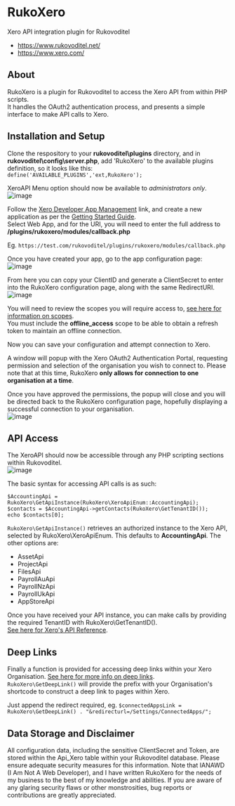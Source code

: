 # RukoXero
Xero API integration plugin for Rukovoditel

- https://www.rukovoditel.net/
- https://www.xero.com/ 

## About
RukoXero is a plugin for Rukovoditel to access the Xero API from within PHP scripts.  
It handles the OAuth2 authentication process, and presents a simple interface to make API calls to Xero.  

## Installation and Setup
Clone the respository to your **rukovoditel\plugins** directory, and in **rukovoditel\config\server.php**, 
add 'RukoXero' to the available plugins definition, so it looks like this:
`define('AVAILABLE_PLUGINS','ext,RukoXero');`  

XeroAPI Menu option should now be available to *administrators only*.
![image](https://user-images.githubusercontent.com/3754911/205526124-3c826cee-d819-4071-ad80-e84d75882be2.png)

Follow the [Xero Developer App Management](https://developer.xero.com/app/manage) link, 
and create a new application as per the [Getting Started Guide](https://developer.xero.com/documentation/getting-started-guide).  
Select Web App, and for the URI, you will need to enter the full address to **/plugins/rukoxero/modules/callback.php**

Eg. `https://test.com/rukovoditel/plugins/rukoxero/modules/callback.php`

Once you have created your app, go to the app configuration page:  
![image](https://user-images.githubusercontent.com/3754911/205526950-5480ad69-090e-4e40-ba7c-143c336884a5.png)  

From here you can copy your ClientID and generate a ClientSecret to enter into the RukoXero configuration page, along with the same RedirectURI.  
![image](https://user-images.githubusercontent.com/3754911/205527148-576b769e-cca9-49be-a5f4-9c0d94136d08.png)  


You will need to review the scopes you will require access to, 
[see here for information on scopes](https://developer.xero.com/documentation/guides/oauth2/scopes).  
You must include the **offline_access** scope to be able to obtain a refresh token to maintain an offline connection.

Now you can save your configuration and attempt connection to Xero.  

A window will popup with the Xero OAuth2 Authentication Portal, requesting permission and selection of the organisation you wish to connect to.
Please note that at this time, RukoXero **only allows for connection to one organisation at a time**.  

Once you have approved the permissions, the popup will close and you will be directed back to the RukoXero configuration page, 
hopefully displaying a successful connection to your organisation.  
![image](https://user-images.githubusercontent.com/3754911/205528041-72423b51-af2c-476a-ab1b-c3fd3e9ebc0e.png)


## API Access
The XeroAPI should now be accessible through any PHP scripting sections within Rukovoditel.  
![image](https://user-images.githubusercontent.com/3754911/205532864-f6da7dea-7293-491b-b91d-74b60833784e.png)  

The basic syntax for accessing API calls is as such:  
```
$AccountingApi = RukoXero\GetApiInstance(RukoXero\XeroApiEnum::AccountingApi);
$contacts = $AccountingApi->getContacts(RukoXero\GetTenantID());
echo $contacts[0];
```

`RukoXero\GetApiInstance()` retrieves an authorized instance to the Xero API, selected by RukoXero\XeroApiEnum. This defaults to **AccountingApi**.
The other options are:
- AssetApi
- ProjectApi
- FilesApi
- PayrollAuApi
- PayrollNzApi
- PayrollUkApi
- AppStoreApi

Once you have received your API instance, you can make calls by providing the required TenantID with RukoXero\GetTenantID().  
[See here for Xero's API Reference](https://xeroapi.github.io/xero-php-oauth2/docs/v2/accounting/index.html).

## Deep Links
Finally a function is provided for accessing deep links within your Xero Organisation. [See here for more info on deep links](https://developer.xero.com/documentation/guides/how-to-guides/deep-link-xero/).  
`RukoXero\GetDeepLink()` will provide the prefix with your Organisation's shortcode to construct a deep link to pages within Xero.  

Just append the redirect required, eg. `$connectedAppsLink = RukoXero\GetDeepLink() . "&redirecturl=/Settings/ConnectedApps/";`

## Data Storage and Disclaimer
All configuration data, including the sensitive ClientSecret and Token, are stored within the Api_Xero table within your Rukovoditel database. Please ensure adequate security measures for this information. Note that IANAWD (I Am Not A Web Developer), and I have written RukoXero for the needs of my business to the best of my knowledge and abilities. If you are aware of any glaring security flaws or other monstrosities, bug reports or contributions are greatly appreciated.
